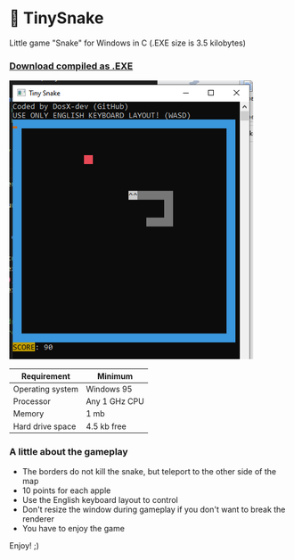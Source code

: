 # 🐍 TinySnake
Little game "Snake" for Windows in C (.EXE size is 3.5 kilobytes)

### [Download compiled as .EXE](https://github.com/DosX-dev/TinySnake-game/releases/tag/Builds)

![](snake.png)

| Requirement | Minimum |
|---|---|
| Operating system | Windows 95
| Processor | Any 1 GHz CPU
| Memory | 1 mb
| Hard drive space | 4.5 kb free

### A little about the gameplay
 * The borders do not kill the snake, but teleport to the other side of the map
 * 10 points for each apple
 * Use the English keyboard layout to control
 * Don't resize the window during gameplay if you don't want to break the renderer
 * You have to enjoy the game



Enjoy! ;)
